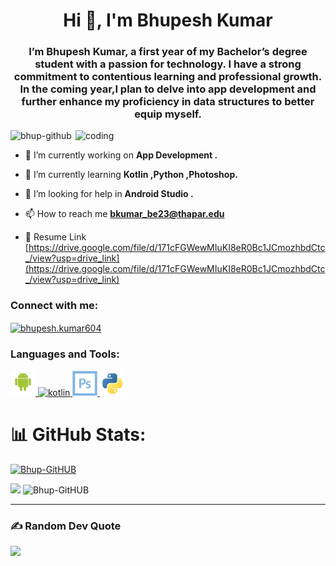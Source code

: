 <h1 align="center">Hi 👋, I'm Bhupesh Kumar</h1>
<h3 align="center">I’m Bhupesh Kumar, a first year of my Bachelor’s degree student with a passion for technology. I have a strong commitment to contentious learning and
professional growth. In the coming year,I plan to delve into app development and further enhance my
proficiency in data structures to better equip myself.</h3>


<img align="right" alt="coding" width="400" src="https://user-images.githubusercontent.com/55389276/140866485-8fb1c876-9a8f-4d6a-98dc-08c4981eaf70.gif">

<p align="left"> <img src="https://komarev.com/ghpvc/?username=bhup-github&label=Profile%20views&color=0e75b6&style=flat" alt="bhup-github" /> </p>


- 🔭 I’m currently working on **App Development .**

- 🌱 I’m currently learning **Kotlin ,Python ,Photoshop.**

- 🤝 I’m looking for help in **Android Studio .**

- 📫 How to reach me **bkumar_be23@thapar.edu**

- 📄 Resume Link [https://drive.google.com/file/d/171cFGWewMIuKI8eR0Bc1JCmozhbdCtc_/view?usp=drive_link](https://drive.google.com/file/d/171cFGWewMIuKI8eR0Bc1JCmozhbdCtc_/view?usp=drive_link)

<h3 align="left">Connect with me:</h3>
<p align="left">
<a href="https://instagram.com/bhupesh.kumar604" target="blank"><img align="center" src="https://raw.githubusercontent.com/rahuldkjain/github-profile-readme-generator/master/src/images/icons/Social/instagram.svg" alt="bhupesh.kumar604" height="30" width="40" /></a>


</p>

<h3 align="left">Languages and Tools:</h3>
<p align="left"> <a href="https://developer.android.com" target="_blank" rel="noreferrer"> <img src="https://raw.githubusercontent.com/devicons/devicon/master/icons/android/android-original-wordmark.svg" alt="android" width="40" height="40"/> </a> <a href="https://kotlinlang.org" target="_blank" rel="noreferrer"> <img src="https://www.vectorlogo.zone/logos/kotlinlang/kotlinlang-icon.svg" alt="kotlin" width="40" height="40"/> </a> <a href="https://www.photoshop.com/en" target="_blank" rel="noreferrer"> <img src="https://raw.githubusercontent.com/devicons/devicon/master/icons/photoshop/photoshop-line.svg" alt="photoshop" width="40" height="40"/> </a> <a href="https://www.python.org" target="_blank" rel="noreferrer"> <img src="https://raw.githubusercontent.com/devicons/devicon/master/icons/python/python-original.svg" alt="python" width="40" height="40"/> </a>


# 📊 GitHub Stats:

         
[![Bhup-GitHUB](https://github-readme-activity-graph.vercel.app/graph?username=Bhup-GitHUB&bg_color=271d44&color=f702e3&line=a8059d&point=ffffff&area=true&hide_border=true)](https://github.com/Bhup-GitHUB)
</p>

<p>
<img src = "https://github-readme-streak-stats.herokuapp.com?user=Bhup-GitHUB&theme=radical&hide_border=false" width = "50%" >
    <img src="https://github-readme-stats.vercel.app/api?username=Bhup-GitHUB&show_icons=true&theme=radical" alt="Bhup-GitHUB" width = 46%/>
</p>        
<hr>


### ✍️ Random Dev Quote
![](https://quotes-github-readme.vercel.app/api?type=horizontal&theme=radical)
